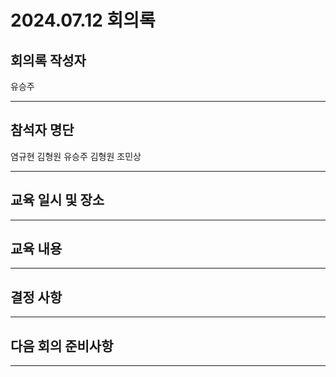 

# 2024.07.12 회의록
## 회의록 작성자
유승주
***
## 참석자 명단
염규현
김형원
유승주
김형원
조민상
***
## 교육 일시 및 장소




***
## 교육 내용
***



## 결정 사항



***
## 다음 회의 준비사항



***
